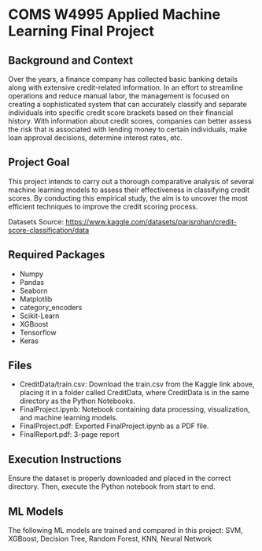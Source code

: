 # COMS W4995 Applied Machine Learning Final Project

## Background and Context
Over the years, a finance company has collected basic banking details along with extensive credit-related information. In an effort to streamline operations and reduce manual labor, the management is focused on creating a sophisticated system that can accurately classify and separate individuals into specific credit score brackets based on their financial history. With information about credit scores, companies can better assess the risk that is associated with lending money to certain individuals, make loan approval decisions, determine interest rates, etc.

## Project Goal
This project intends to carry out a thorough comparative analysis of several machine learning models to assess their effectiveness in classifying credit scores. By conducting this empirical study, the aim is to uncover the most efficient techniques to improve the credit scoring process. 

Datasets
Source: https://www.kaggle.com/datasets/parisrohan/credit-score-classification/data 

## Required Packages
- Numpy
- Pandas
- Seaborn
- Matplotlib
- category_encoders
- Scikit-Learn
- XGBoost
- Tensorflow
- Keras

## Files
- CreditData/train.csv: Download the train.csv from the Kaggle link above, placing it in a folder called CreditData, where CreditData is in the same directory as the Python Notebooks.
- FinalProject.ipynb: Notebook containing data processing, visualization, and machine learning models.
- FinalProject.pdf: Exported FinalProject.ipynb as a PDF file.
- FinalReport.pdf: 3-page report 

## Execution Instructions
Ensure the dataset is properly downloaded and placed in the correct directory. Then, execute the Python notebook from start to end. 

## ML Models
The following ML models are trained and compared in this project: SVM, XGBoost, Decision Tree, Random Forest, KNN, Neural Network
